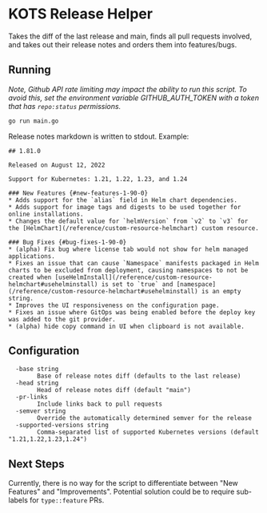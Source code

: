 # KOTS Release Helper

Takes the diff of the last release and main, finds all pull requests involved, and takes out their release notes and orders them into features/bugs.

## Running

*Note, Github API rate limiting may impact the ability to run this script.
To avoid this, set the environment variable GITHUB_AUTH_TOKEN with a token that has `repo:status` permissions.*

```sh
go run main.go
```

Release notes markdown is written to stdout. Example:

```
## 1.81.0

Released on August 12, 2022

Support for Kubernetes: 1.21, 1.22, 1.23, and 1.24

### New Features {#new-features-1-90-0}
* Adds support for the `alias` field in Helm chart dependencies.
* Adds support for image tags and digests to be used together for online installations.
* Changes the default value for `helmVersion` from `v2` to `v3` for the [HelmChart](/reference/custom-resource-helmchart) custom resource.

### Bug Fixes {#bug-fixes-1-90-0}
* (alpha) Fix bug where license tab would not show for helm managed applications.
* Fixes an issue that can cause `Namespace` manifests packaged in Helm charts to be excluded from deployment, causing namespaces to not be created when [useHelmInstall](/reference/custom-resource-helmchart#usehelminstall) is set to `true` and [namespace](/reference/custom-resource-helmchart#usehelminstall) is an empty string.
* Improves the UI responsiveness on the configuration page.
* Fixes an issue where GitOps was being enabled before the deploy key was added to the git provider.
* (alpha) hide copy command in UI when clipboard is not available.
```

## Configuration

```
  -base string
        Base of release notes diff (defaults to the last release)
  -head string
        Head of release notes diff (default "main")
  -pr-links
        Include links back to pull requests
  -semver string
        Override the automatically determined semver for the release
  -supported-versions string
        Comma-separated list of supported Kubernetes versions (default "1.21,1.22,1.23,1.24")
```

## Next Steps

Currently, there is no way for the script to differentiate between "New Features" and "Improvements". Potential solution could be to require sub-labels for `type::feature` PRs.